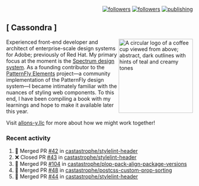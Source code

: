<p align="right"><a rel="me" href="https://front-end.social/@castastrophe">
    <img alt="followers" title="Follow me on Mastodon" src="https://img.shields.io/mastodon/follow/109297102751309835?domain=https%3A%2F%2Ffront-end.social&label=Follow&logo=mastodon&logoColor=white&style=for-the-badge&labelColor=008080&color=006969"/></a>
  <a href="https://codepen.io/castastrophe/">
    <img alt="followers" title="Follow me on CodePen" src="https://img.shields.io/badge/16-1?color=640464&labelColor=7c007c&style=for-the-badge&logo=codepen&label=Follow"/></a>
<a href="https://castastrophe.medium.com/">
    <img alt="publishing" title="View articles on Medium" src="https://img.shields.io/badge/107-1?color=666&labelColor=444&label=subscribe&logo=medium&logoColor=white&style=for-the-badge"/></a>
</p>

## [&nbsp;Cassondra&nbsp;]

<img align="right" src="https://github-production-user-asset-6210df.s3.amazonaws.com/1840295/253016758-ba468774-1cd3-42c2-8f43-947b5eeb5edf.png" height="200" alt="A circular logo of a coffee cup viewed from above; abstract, dark outlines with hints of teal and creamy tones">

Experienced front-end developer and architect of enterprise-scale design systems for Adobe; previously of Red Hat. My primary focus at the moment is the [Spectrum design system](https://github.com/adobe/spectrum-css). As a founding contributor to the [PatternFly&nbsp;Elements](https://github.com/patternfly/patternfly-elements) project&mdash;a community implementation of the PatternFly design system&mdash;I became intimately familiar with the nuances of styling web components. To this end, I have been compiling a book with my learnings and hope to make it available later this year.

Visit [allons-y.llc](http://allons-y.llc/) for more about how we might work together!

### Recent activity

<!--START_SECTION:activity-->
1. 🎉 Merged PR [#42](https://github.com/castastrophe/stylelint-header/pull/42) in [castastrophe/stylelint-header](https://github.com/castastrophe/stylelint-header)
2. ❌ Closed PR [#43](https://github.com/castastrophe/stylelint-header/pull/43) in [castastrophe/stylelint-header](https://github.com/castastrophe/stylelint-header)
3. 🎉 Merged PR [#104](https://github.com/castastrophe/plop-pack-align-package-versions/pull/104) in [castastrophe/plop-pack-align-package-versions](https://github.com/castastrophe/plop-pack-align-package-versions)
4. 🎉 Merged PR [#48](https://github.com/castastrophe/postcss-custom-prop-sorting/pull/48) in [castastrophe/postcss-custom-prop-sorting](https://github.com/castastrophe/postcss-custom-prop-sorting)
5. 🎉 Merged PR [#44](https://github.com/castastrophe/stylelint-header/pull/44) in [castastrophe/stylelint-header](https://github.com/castastrophe/stylelint-header)
<!--END_SECTION:activity-->
